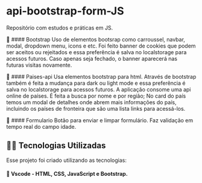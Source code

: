 # api-bootstrap-form-JS

Repositório com estudos e práticas em JS. 

:small_blue_diamond: #### Bootstrap 
Uso de elementos bootsrap como carroussel, navbar, modal, dropdown menu, icons e etc.
Foi feito banner de cookies que podem ser aceitos ou rejeitados e essa preferência é salva no localstorage para acessos futuros. 
Caso apenas seja fechado, o banner aparecerá nas futuras visitas novamente. 

:small_blue_diamond: #### Paises-api
Usa elementos bootstrap para html. 
Através de bootstrap também é feita a mudança para dark ou light mode e essa preferência é salva no localstorage para acessos futuros.
A aplicação consome uma api online de países. É feita a busca por nome e por região;
No card do país temos um modal de detalhes onde abrem mais informações do país, incluindo os países de fronteira que são uma lista links para acessá-los. 

:small_blue_diamond: #### Formulario 
Botão para enviar e limpar formulário. 
Faz validação em tempo real do campo idade. 

## 👨‍💻️ Tecnologias Utilizadas
Esse projeto foi criado utilizando as tecnologias:
#### :small_blue_diamond: Vscode - HTML, CSS, JavaScript e Bootstrap.
